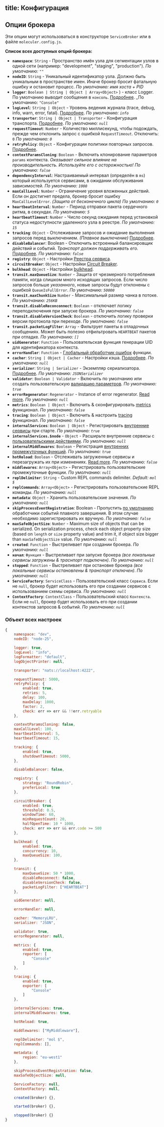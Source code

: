 title: Конфигурация
---
## Опции брокера
Эти опции могут использоваться в конструкторе `ServiceBroker` или в файле `moleculer.config.js`.

**Список всех доступных опций брокера:**

* **`namespace`**: `String` - Пространство имён узла для сегментации узлов в одной сети (например: "development", "staging", "production"). _По умолчанию: `""`_
* **`nodeID`**: `String` - Уникальный идентификатор узла. Должно быть уникальным в пространстве имен. Иначе брокер бросит фатальную ошибку и остановит процесс. _По умолчанию: имя хоста + PID_
* **`logger`**: `Boolean | String | Object | Array<Object>`  ) - класс Logger. По умолчанию выводит сообщения в `консоль`. [Подробнее](logging.html). _По умолчанию: `"Console"`
* **`logLevel`**: `String | Object` - Уровень ведения журнала (trace, debug, info, warn, error, fatal). [Подробнее](logging.html). _По умолчанию: `info`_
* **`transporter`**: `String | Object | Transporter` - Конфигурация транспорта. [Подробнее](networking.html).  _По умолчанию: `null`_
* **`requestTimeout`**: `Number` - Количество миллисекунд, чтобы подождать, прежде чем отклонить запрос с ошибкой `RequestTimeout`. Отключить: `0` _По умолчанию: `0`_
* **`retryPolicy`**: `Object` - Конфигурации политики повторных запросов. [Подробнее](fault-tolerance.html#Retry).
* **`contextParamsCloning`**: `Boolean` - Включить клонирование параметров `params` контекста. _Оказывает сильное влияние на производительность. Используйте его с осторожностью!_ _По умолчанию: `false`_
* **`dependencyInterval`**: Настраиваемый интервал (определён в `ms`) который используется сервисами, в ожидании обслуживания зависимостей. _По умолчанию: `1000`_
* **`maxCallLevel`**: `Number` - Ограничение уровня вложенных действий. Если он достигнет предела, брокер бросит ошибку `MaxCallLevelError`. _(Защита от бесконечного цикла)_ _По умолчанию: `0`_
* **`heartbeatInterval`**: `Number` - Период отправки пакета сердечного ритма, в секундах. _По умолчанию: `5`_
* **`heartbeatTimeout`**: `Number` - Число секунд ожидания перед установкой статуса недоступности удаленного узла в реестре. _По умолчанию: `15`_
* **`tracking`**: `Object` - Отслеживание запросов и ожидание выполнения запросов перед выключением. _(Плавное выключение)_ [Подробнее](context.html#Context-tracking).
* **`disableBalancer`**: Boolean - Отключить встроенный балансировщик действий и событий. _Транспорт должен поддерживать его._ [Подробнее](networking.html#Disabled-balancer). _По умолчанию: `false`_
* **`registry`**: `Object` - Настройки [Реестра сервиса](registry.html).
* **`circuitBreaker`**: `Object` - Настройки [Circuit Breaker](fault-tolerance.html#Circuit-Breaker).
* **`bulkhead`**: `Object` - Настройки [bulkhead](fault-tolerance.html#Bulkhead).
* **`transit.maxQueueSize`**: `Number` - Защита от чрезмерного потребления памяти, когда слишком много исходящих запросов. Если число запросов больше _указанного_, новые запросы будут отклонены с ошибкой `QueueIsFullError`. _По умолчанию: `50000`_
* **`transit.maxChunkSize`** `Number` - Максимальный размер чанка в потоке.  _По умолчанию: `256KB`_
* **`transit.disableReconconnect`**: `Boolean` - отключает логику переподключения при запуске брокера. _По умолчанию: `false`_
* **`transit.disableVersionCheck`**: `Boolean` - отключить логику проверки версии протокола при переходе. _По умолчанию: `false`_
* **`transit.packetLogFilter`**: `Array` - Фильтрует пакеты в отладочных сообщениях. Может быть полезно отфильтровать `HEARTBEAT` пакетов при отладке. _По умолчанию: `[]`_
* **`uidGenerator`**: ` Function ` - Пользовательская функция генерации UID для идентификатора контекста.
* **`errorHandler`**: ` Function ` - [Глобальный обработчик ошибок](broker.html#Global-error-handler) функции.
* **`cacher`**: `String | Object | Cacher` - Настройки кэша. [Подробнее](caching.html). _По умолчанию: `null`_
* **` serializer `**: ` String | Serializer ` - Экземпляр сериализатора. [Подробнее](networking.html). _По умолчанию: `JSONSerializer`_
* **`validator`**: `Boolean | Validator` - Включить по умолчанию или создать пользовательскую [валидацию параметров](validating.html). _По умолчанию: `true`_
* **`errorRegenerator`**: `Regenerator` - Instance of error regenerator. [Read more](errors.html#Preserve-custom-error-classes-while-transferring-between-remote-nodes). _По умолчанию: `null`_
* **`metrics`**: `Boolean | Object` - Включить & сконфигурировать [metrics](metrics.html) функционал. _По умолчанию: `false`_
* **`tracing`**: `Boolean | Object` - Включить & настроить [tracing](tracing.html) функционал. _По умолчанию: `false`_
* **`internalServices`**: `Boolean | Object` - Регистрировать [внутренние сервисы](services.html#Internal-Services) при старте. _По умолчанию: `true`_
* **`internalServices.$node`** - `Object` - Расширьте внутренние сервисы с [пользовательскими действиями](services.html#Extending). _По умолчанию: `null`_
* **`internalMiddlewares`**: `Boolean` - Регистрация [внутренних промежуточных функций](middlewares.html#Internal-middlewares). _По умолчанию: `true`_
* **`hotReload`**: `Boolean` - Отслеживать загруженные сервисы и перезагружать их при изменениях. [Read more](services.html#Hot-Reloading-Services). _По умолчанию: `false`_
* **`middlewares`**: `Array<Object>` - Регистрировать пользовательские промежуточные функции. _По умолчанию: `null`_
* **`replDelimiter`**: `String` - Custom REPL commands delimiter. _Default: `mol $`_
* **`replCommands`**: `Array<Object>` - Регистрировать пользовательские REPL команды. _По умолчанию: `null`_
* **`metadata`**: `Object` - Хранить пользовательские значения. _По умолчанию: `null`_
* **`skipProcessEventRegistration`**: Boolean - Пропустить [по умолчанию](https://github.com/moleculerjs/moleculer/blob/master/src/service-broker.js#L234) обработчики событий плавного завершения. В этом случае необходимо зарегистрировать их вручную. _По умолчанию: `false`_
* **`maxSafeObjectSize`**: `Number` - Maximum size of objects that can be serialized. On serialization process, check each object property size (based on `length` or `size` property value) and trim it, if object size bigger than `maxSafeObjectSize` value. _По умолчанию: `null`_
* **`created`**: `Function` - Выстреливает при создании брокера. _По умолчанию: `null`_
* **`начал`**: `Функция` - Выстреливает при запуске брокера _(все локальные сервисы загружены & траснпорт подключен)_. _По умолчанию: `null`_
* **`stopped`**: `Function` - Выстреливает при остановке брокера _(все локальные сервисы остановлены & транспорт отключен)_. _По умолчанию: `null`_
* **`ServiceFactory`**: `ServiceClass` - Пользовательский класс `Сервиса`. Если не `null`, брокер будет использовать его при создании сервисов с использованием схемы сервиса. _По умолчанию: `null`_
* **`ContextFactory`**: `ContextClass` - Пользовательский класс `Контекста`. Если не `null`, брокер будет использовать его при создании контекстов запросов & событий. _По умолчанию: `null`_

### Объект всех настроек
```js
{
    namespace: "dev",
    nodeID: "node-25",

    logger: true,
    logLevel: "info",
    logFormatter: "default",
    logObjectPrinter: null,

    transporter: "nats://localhost:4222",

    requestTimeout: 5000,
    retryPolicy: {
        enabled: true,
        retries: 5,
        delay: 100,
        maxDelay: 1000,
        factor: 2,
        check: err => err && !!err.retryable
    },

    contextParamsCloning: false,
    maxCallLevel: 100,
    heartbeatInterval: 5,
    heartbeatTimeout: 15,

    tracking: {
        enabled: true,
        shutdownTimeout: 5000,
    },

    disableBalancer: false,

    registry: {
        strategy: "RoundRobin",
        preferLocal: true
    },

    circuitBreaker: {
        enabled: true,
        threshold: 0.5,
        windowTime: 60,
        minRequestCount: 20,
        halfOpenTime: 10 * 1000,
        check: err => err && err.code >= 500
    },   

    bulkhead: {
        enabled: true,
        concurrency: 10,
        maxQueueSize: 100,
    },

    transit: {
        maxQueueSize: 50 * 1000,
        disableReconnect: false,
        disableVersionCheck: false,
        packetLogFilter: ["HEARTBEAT"]
    },

    uidGenerator: null,

    errorHandler: null,

    cacher: "MemoryLRU",
    serializer: "JSON",

    validator: true,
    errorRegenerator: null,

    metrics: {
        enabled: true,
        reporter: [
            "Console"
        ]
    },

    tracing: {
        enabled: true,
        exporter: [
            "Console"
        ]
    },

    internalServices: true,
    internalMiddlewares: true,

    hotReload: true,

    middlewares: ["MyMiddleware"],

    replDelimiter: "mol $",
    replCommands: [],

    metadata: {
        region: "eu-west1"
    },

    skipProcessEventRegistration: false,
    maxSafeObjectSize: null,

    ServiceFactory: null,
    ContextFactory: null,

    created(broker) {},

    started(broker) {},

    stopped(broker) {}
}
```
